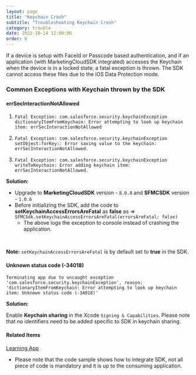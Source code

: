 ```yaml
---
layout: page
title: "Keychain Crash"
subtitle: "Troubleshooting Keychain Crash"
category: trouble
date: 2022-10-14 12:00:00
order: 6
---
```


If a device is setup with FaceId or Passcode based authentication, and if an application (with MarketingCloudSDK integrated) accesses the Keychain when the device is in a locked state, a fatal exception is thrown. The SDK cannot access these files due to the iOS Data Protection mode.

### Common Exceptions with Keychain thrown by the SDK

#### errSecInteractionNotAllowed

1. `Fatal Exception: com.salesforce.security.keychainException dictionaryItemFromKeychain: Error attempting to look up keychain item: errSecInteractionNotAllowed`

2. `Fatal Exception: com.salesforce.security.keychainException setObject:forKey:: Error saving value to the keychain: errSecInteractionNotAllowed.`

3. `Fatal Exception: com.salesforce.security.keychainException writeToKeychain: Error adding keychain item: errSecInteractionNotAllowed.`

**Solution:**

* Upgrade to **MarketingCloudSDK** version - `8.0.8` and **SFMCSDK** version - `1.0.6`
* Before initializing the SDK, add the code to **setKeychainAccessErrorsAreFatal** as **false** as => `SFMCSdk.setKeychainAccessErrorsAreFatal(errorsAreFatal: false)`
    * The above logs the exception to console instead of crashing the application.

<br/>

**Note:** `setKeychainAccessErrorsAreFatal` is by default set to **true** in the SDK.

#### Unknown status code (-34018)

`Terminating app due to uncaught exception 'com.salesforce.security.keychainException', reason: 'dictionaryItemFromKeychain: Error attempting to look up keychain item: Unknown status code (-34018)'`

**Solution:**

Enable **Keychain sharing** in the Xcode `Signing & Capabilities`. Please note that no identifiers need to be added specific to SDK in keychain sharing.

#### Related Items

[Learning App](https://github.com/salesforce-marketingcloud/MarketingCloudSDK-iOS/tree/spm/examples/LearningApp)
- Please note that the code sample shows how to integrate SDK, not all piece of code is mandatory and it is up to the consuming application.
